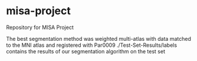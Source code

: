 # misa-project
Repository for MISA Project

The best segmentation method was weighted multi-atlas with data matched to the MNI atlas and registered with Par0009
./Test-Set-Results/labels contains the results of our segmentation algorithm on the test set
